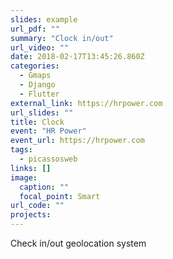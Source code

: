 ```yaml
---
slides: example
url_pdf: ""
summary: "Clock in/out"
url_video: ""
date: 2018-02-17T13:45:26.860Z
categories:
  - Gmaps
  - Django
  - Flutter
external_link: https://hrpower.com
url_slides: ""
title: Clock
event: "HR Power"
event_url: https://hrpower.com
tags:
  - picassosweb
links: []
image:
  caption: ""
  focal_point: Smart
url_code: ""
projects:
---
```

Check in/out geolocation system
